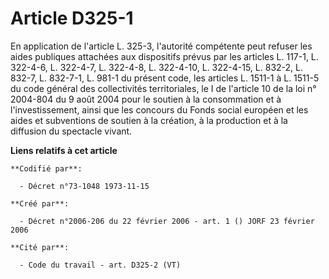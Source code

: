 # Article D325-1

En application de l'article L. 325-3, l'autorité compétente peut refuser les aides publiques attachées aux dispositifs prévus
par les articles L. 117-1, L. 322-4-6, L. 322-4-7, L. 322-4-8, L. 322-4-10, L. 322-4-15, L. 832-2, L. 832-7, L. 832-7-1, L.
981-1 du présent code, les articles L. 1511-1 à L. 1511-5 du code général des collectivités territoriales, le I de l'article
10 de la loi n° 2004-804 du 9 août 2004 pour le soutien à la consommation et à l'investissement, ainsi que les concours du
Fonds social européen et les aides et subventions de soutien à la création, à la production et à la diffusion du spectacle
vivant.

**Liens relatifs à cet article**

	**Codifié par**:

	  - Décret n°73-1048 1973-11-15

	**Créé par**:

	  - Décret n°2006-206 du 22 février 2006 - art. 1 () JORF 23 février 2006

	**Cité par**:

	  - Code du travail - art. D325-2 (VT)
